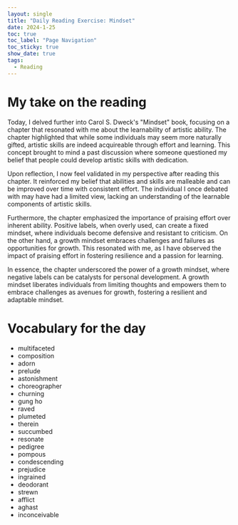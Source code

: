 ```yaml
---
layout: single
title: "Daily Reading Exercise: Mindset"
date: 2024-1-25
toc: true
toc_label: "Page Navigation"
toc_sticky: true
show_date: true
tags:
  - Reading
---
```

# My take on the reading
Today, I delved further into Carol S. Dweck's "Mindset" book, focusing on a chapter that resonated with me about the learnability of artistic ability. The chapter highlighted that while some individuals may seem more naturally gifted, artistic skills are indeed acquireable through effort and learning. This concept brought to mind a past discussion where someone questioned my belief that people could develop artistic skills with dedication.

Upon reflection, I now feel validated in my perspective after reading this chapter. It reinforced my belief that abilities and skills are malleable and can be improved over time with consistent effort. The individual I once debated with may have had a limited view, lacking an understanding of the learnable components of artistic skills.

Furthermore, the chapter emphasized the importance of praising effort over inherent ability. Positive labels, when overly used, can create a fixed mindset, where individuals become defensive and resistant to criticism. On the other hand, a growth mindset embraces challenges and failures as opportunities for growth. This resonated with me, as I have observed the impact of praising effort in fostering resilience and a passion for learning.

In essence, the chapter underscored the power of a growth mindset, where negative labels can be catalysts for personal development. A growth mindset liberates individuals from limiting thoughts and empowers them to embrace challenges as avenues for growth, fostering a resilient and adaptable mindset.

# Vocabulary for the day
- multifaceted
- composition
- adorn
- prelude
- astonishment
- choreographer
- churning
- gung ho
- raved
- plumeted
- therein
- succumbed
- resonate
- pedigree
- pompous
- condescending
- prejudice
- ingrained
- deodorant
- strewn
- afflict
- aghast
- inconceivable